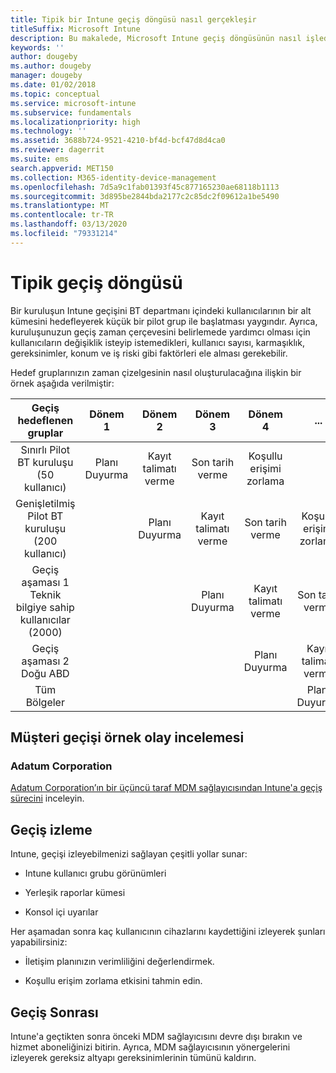 ```yaml
---
title: Tipik bir Intune geçiş döngüsü nasıl gerçekleşir
titleSuffix: Microsoft Intune
description: Bu makalede, Microsoft Intune geçiş döngüsünün nasıl işlediği açıklanmakta ve bu döngüleri nasıl idare edebileceğinize dair örnekler verilmektedir.
keywords: ''
author: dougeby
ms.author: dougeby
manager: dougeby
ms.date: 01/02/2018
ms.topic: conceptual
ms.service: microsoft-intune
ms.subservice: fundamentals
ms.localizationpriority: high
ms.technology: ''
ms.assetid: 3688b724-9521-4210-bf4d-bcf47d8d4ca0
ms.reviewer: dagerrit
ms.suite: ems
search.appverid: MET150
ms.collection: M365-identity-device-management
ms.openlocfilehash: 7d5a9c1fab01393f45c877165230ae68118b1113
ms.sourcegitcommit: 3d895be2844bda2177c2c85dc2f09612a1be5490
ms.translationtype: MT
ms.contentlocale: tr-TR
ms.lasthandoff: 03/13/2020
ms.locfileid: "79331214"
---
```

# <a name="typical-migration-cycle"></a>Tipik geçiş döngüsü

Bir kuruluşun Intune geçişini BT departmanı içindeki kullanıcılarının bir alt kümesini hedefleyerek küçük bir pilot grup ile başlatması yaygındır. Ayrıca, kuruluşunuzun geçiş zaman çerçevesini belirlemede yardımcı olması için kullanıcıların değişiklik isteyip istemedikleri, kullanıcı sayısı, karmaşıklık, gereksinimler, konum ve iş riski gibi faktörleri ele alması gerekebilir.

Hedef gruplarınızın zaman çizelgesinin nasıl oluşturulacağına ilişkin bir örnek aşağıda verilmiştir:

  | **Geçiş hedeflenen gruplar** | **Dönem 1** | **Dönem 2** | **Dönem 3** | **Dönem 4** | **...**
|:---:|:---:|:---:|:---:|:---:|:---:|
| Sınırlı Pilot BT kuruluşu (50 kullanıcı) | Planı Duyurma | Kayıt talimatı verme | Son tarih verme | Koşullu erişimi zorlama |  |                                                        
| Genişletilmiş Pilot BT kuruluşu (200 kullanıcı) |  | Planı Duyurma | Kayıt talimatı verme | Son tarih verme | Koşullu erişimi zorlama |
| Geçiş aşaması 1 Teknik bilgiye sahip kullanıcılar (2000) |  |  | Planı Duyurma | Kayıt talimatı verme | Son tarih verme |
| Geçiş aşaması 2 Doğu ABD |  |  |  | Planı Duyurma | Kayıt talimatı verme |
| Tüm Bölgeler |  |  |  |  | Planı Duyurma |

## <a name="customer-migration-case-study"></a>Müşteri geçişi örnek olay incelemesi

### <a name="adatum-corporation"></a>Adatum Corporation

[Adatum Corporation’ın bir üçüncü taraf MDM sağlayıcısından Intune'a geçiş sürecini](https://gallery.technet.microsoft.com/Intune-migration-guide-893a95e3?redir=0) inceleyin.

## <a name="monitoring-migration"></a>Geçiş izleme

Intune, geçişi izleyebilmenizi sağlayan çeşitli yollar sunar:

* Intune kullanıcı grubu görünümleri

* Yerleşik raporlar kümesi

* Konsol içi uyarılar

Her aşamadan sonra kaç kullanıcının cihazlarını kaydettiğini izleyerek şunları yapabilirsiniz:

- İletişim planınızın verimliliğini değerlendirmek.

- Koşullu erişim zorlama etkisini tahmin edin.


## <a name="post-migration"></a>Geçiş Sonrası

Intune'a geçtikten sonra önceki MDM sağlayıcısını devre dışı bırakın ve hizmet aboneliğinizi bitirin. Ayrıca, MDM sağlayıcısının yönergelerini izleyerek gereksiz altyapı gereksinimlerinin tümünü kaldırın.
